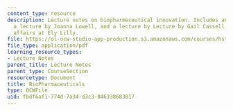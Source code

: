 ```yaml
---
content_type: resource
description: Lecture notes on biopharmeceutical innovation. Includes an introduction,
  a lecture by Joanna Lowell, and a lecture by Lecture by Gail Cassell, VP of international
  affairs at Ely Lilly.
file: https://ol-ocw-studio-app-production.s3.amazonaws.com/courses/hst-939-designing-and-sustaining-technology-innovation-for-global-health-practice-spring-2008/fbdf6af1774d7a34d3c3846338683817_lecture10.pdf
file_type: application/pdf
learning_resource_types:
- Lecture Notes
parent_title: Lecture Notes
parent_type: CourseSection
resourcetype: Document
title: BioPharmaceuticals
type: OCWFile
uid: fbdf6af1-774d-7a34-d3c3-846338683817
---
```

